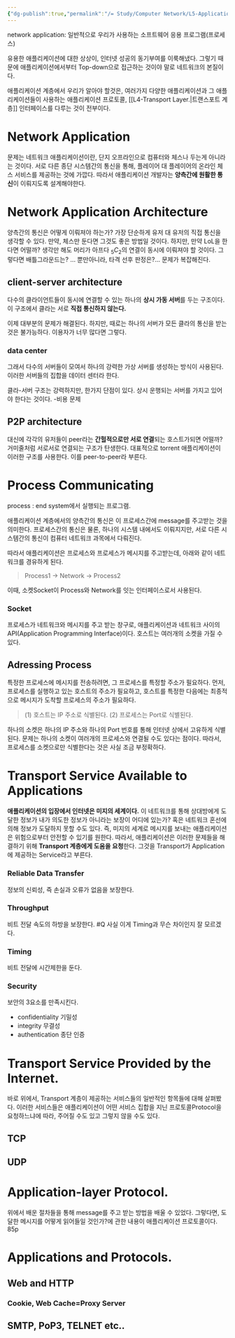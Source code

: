 ```yaml
---
{"dg-publish":true,"permalink":"/= Study/Computer Network/L5-Application Layer_/","created":"2023-12-14T17:07:08.000+09:00","updated":"2025-01-14T15:33:44.000+09:00"}
---
```


network application: 일반적으로 우리가 사용하는 소프트웨어 응용  프로그램(프로세스)

유용한 애플리케이션에 대한 상상이, 인터넷 성공의 동기부여를 이룩해냈다.
그렇기 때문에 애플리케이션에서부터 Top-down으로 접근하는 것이야 말로 네트워크의 본질이다.

애플리케이션 계층에서 우리가 알아야 할것은, 여러가지 다양한 애플리케이션과 그 애플리케이션들이 사용하는 애플리케이션 프로토콜, [[L4-Transport Layer.\|트랜스포트 계층]] 인터페이스를 다루는 것이 전부이다.

# Network Application
문제는 네트워크 애플리케이션이란, 단지 오프라인으로 컴퓨터와 체스나 두는게 아니라는 것이다.
서로 다른 종단 시스템간의 통신을 통해, 플레이어 대 플레이어의  온라인 체스 서비스를 제공하는 것에 가깝다. 따라서 애플리케이션 개발자는 **양측간에 원활한 통신**이 이뤄지도록 설계해야한다.

# Network Application Architecture
양측간의 통신은 어떻게 이뤄져야 하는가?
가장 단순하게 유저 대 유저의 직접 통신을 생각할 수 있다. 만약, 체스만 둔다면 그것도 좋은 방법일 것이다. 하지만, 만약 LoL을 한다면 어떨까?
생각만 해도 머리가 아프다 ${}_5C_2$의 연결이 동시에 이뤄져야 할 것이다. 그렇다면 배틀그라운드는? ... 뿐만아니라, 타격 선후 판정은?... 문제가 복잡해진다.

## client-server architecture
다수의 클라이언트들이 동시에 연결할 수 있는 하나의 **상시 가동 서버**를 두는 구조이다.
이 구조에서 클라는 서로 **직접 통신하지 않는다.**

이제 대부분의 문제가 해결된다. 하지만, 때로는 하나의 서버가 모든 클라의 통신을 받는 것은 불가능하다. 이용자가 너무 많다면 그렇다.

### data center
그래서 다수의 서버들이 모여서 하나의 강력한 가상 서버를 생성하는 방식이 사용된다. 이러한 서버들의 집합을 데이터 센터라 한다.

클라-서버 구조는 강력하지만, 한가지 단점이 있다. 상시 운행되는 서버를 가지고 있어야 한다는 것이다. -비용 문제

## P2P architecture
대신에 각각의 유저들이 peer라는 **간헐적으로만 서로 연결**되는 호스트가되면 어떨까? 거미줄처럼 서로서로 연결되는 구조가 탄생한다. 대표적으로 torrent 애플리케이션이 이러한 구조를 사용한다. 이를 peer-to-peer라 부른다.

# Process Communicating
process : end system에서 실행되는 프로그램.

애플리케이션 계층에서의 양측간의 통신은 이 프로세스간에 message를 주고받는 것을 의미한다.
프로세스간의 통신은 물론, 하나의 시스템 내에서도 이뤄지지만, 서로 다른 시스템간의 통신이 컴퓨터 네트워크 과목에서 다뤄진다.

따라서 애플리케이션은 프로세스와 프로세스가 메시지를 주고받는데, 아래와 같이 네트워크를 경유하게 된다.
>Process1 -> Network -> Process2

이때, 소켓Socket이 Process와 Network를 잇는 인터페이스로서 사용된다.
### Socket
프로세스가 네트워크와 메시지를 주고 받는 창구로,
애플리케이션과 네트워크 사이의 API(Application Programming Interface)이다.
호스트는 여러개의 소켓을 가질 수 있다.

## Adressing Process
특정한 프로세스에 메시지를 전송하려면, 그 프로세스를 특정할 주소가 필요하다.
먼저, 프로세스를 실행하고 있는 호스트의 주소가 필요하고, 호스트를 특정한 다음에는 최종적으로 메시지가 도착할 프로세스의 주소가 필요하다.

>(1) 호스트는 IP 주소로 식별된다.
>(2) 프로세스는 Port로 식별된다.

하나의 소켓은 하나의 IP 주소와 하나의 Port 번호를 통해 인터넷 상에서 고유하게 식별된다.
문제는 하나의 소켓이 여러개의 프로세스와 연결될 수도 있다는 점이다. 따라서, 프로세스를 소켓으로만 식별한다는 것은 사실 조금 부정확하다.

# Transport Service Available to Applications

**애플리케이션의 입장에서 인터넷은 미지의 세계이다.** 이 네트워크를 통해 상대방에게 도달한 정보가 내가 의도한 정보가 아니라는 보장이 어디에 있는가? 혹은 네트워크 혼선에 의해 정보가 도달하지 못할 수도 있다. 즉, 미지의 세계로 메시지를 보내는 애플리케이션은 위험으로부터 안전할 수 있기를 원한다.
따라서, 애플리케이션은 이러한 문제들을 해결하기 위해 **Transport 계층에게 도움을 요청**한다.
그것을 Transport가 Application에 제공하는 Service라고 부른다.

### Reliable Data Transfer
정보의 신뢰성, 즉 손실과 오류가 없음을 보장한다.

### Throughput
비트 전달 속도의 하방을 보장한다. #Q 사실 이게 Timing과 무슨 차이인지 잘 모르겠다.

### Timing
비트 전달에 시간제한을 둔다.

### Security
보안의 3요소를 만족시킨다.
- confidentiality 기밀성
- integrity 무결성
- authentication 종단 인증

# Transport Service Provided by the Internet.

바로 위에서, Transport 계층이 제공하는 서비스들의 일반적인 항목들에 대해 살펴봤다.
이러한 서비스들은 애플리케이션이 어떤 서비스 집합을 지닌 프로토콜Protocol을 요청하느냐에 따라, 주어질 수도 있고 그렇지 않을 수도 있다.

## TCP

## UDP

# Application-layer Protocol.

위에서 배운 절차들을 통해 message를 주고 받는 방법을 배울 수 있었다.
그렇다면, 도달한 메시지를 어떻게 읽어들일 것인가?에 관한 내용이 애플리케이션 프로토콜이다.
85p

# Applications and Protocols.

## Web and HTTP
### Cookie, Web Cache=Proxy Server

## SMTP, PoP3, TELNET etc..

